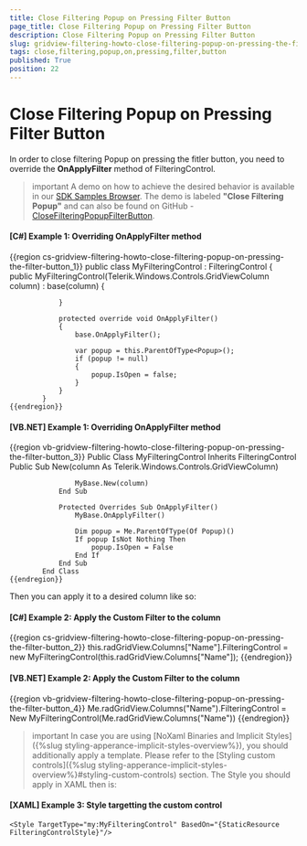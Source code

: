 ```yaml
---
title: Close Filtering Popup on Pressing Filter Button
page_title: Close Filtering Popup on Pressing Filter Button
description: Close Filtering Popup on Pressing Filter Button
slug: gridview-filtering-howto-close-filtering-popup-on-pressing-the-filter-button
tags: close,filtering,popup,on,pressing,filter,button
published: True
position: 22
---
```


# Close Filtering Popup on Pressing Filter Button

In order to close filtering Popup on pressing the fitler button, you need to override the __OnApplyFilter__ method of FilteringControl.

>important A demo on how to achieve the desired behavior is available in our [SDK Samples Browser](http://demos.telerik.com/xaml-sdkbrowser/). The demo is labeled **"Close Filtering Popup"** and can also be found on GitHub - [CloseFilteringPopupFilterButton](https://github.com/telerik/xaml-sdk/tree/master/GridView/CloseFilteringPopupFilterButton).

#### __[C#] Example 1: Overriding OnApplyFilter method__

{{region cs-gridview-filtering-howto-close-filtering-popup-on-pressing-the-filter-button_1}}
			public class MyFilteringControl : FilteringControl
			{
			    public MyFilteringControl(Telerik.Windows.Controls.GridViewColumn column) : base(column)
			    {         
			
			    }        
			   
			    protected override void OnApplyFilter()
			    {
			        base.OnApplyFilter();
			
			        var popup = this.ParentOfType<Popup>();
			        if (popup != null)
			        {
			            popup.IsOpen = false;
			        }           
			    }
			}
	{{endregion}}

#### __[VB.NET] Example 1: Overriding OnApplyFilter method__

{{region vb-gridview-filtering-howto-close-filtering-popup-on-pressing-the-filter-button_3}}
			Public Class MyFilteringControl
			    Inherits FilteringControl
			    Public Sub New(column As Telerik.Windows.Controls.GridViewColumn)
			
			        MyBase.New(column)
			    End Sub
			
			    Protected Overrides Sub OnApplyFilter()
			        MyBase.OnApplyFilter()
			
			        Dim popup = Me.ParentOfType(Of Popup)()
			        If popup IsNot Nothing Then
			            popup.IsOpen = False
			        End If
			    End Sub
			End Class
	{{endregion}}


Then you can apply it to a desired column like so:

#### __[C#] Example 2: Apply the Custom Filter to the column__

{{region cs-gridview-filtering-howto-close-filtering-popup-on-pressing-the-filter-button_2}}
	this.radGridView.Columns["Name"].FilteringControl = new MyFilteringControl(this.radGridView.Columns["Name"]);
{{endregion}}


#### __[VB.NET] Example 2: Apply the Custom Filter to the column__

{{region vb-gridview-filtering-howto-close-filtering-popup-on-pressing-the-filter-button_4}}
	Me.radGridView.Columns("Name").FilteringControl = New MyFilteringControl(Me.radGridView.Columns("Name"))
{{endregion}}

>important In case you are using [NoXaml Binaries and Implicit Styles]({%slug styling-apperance-implicit-styles-overview%}), you should additionally apply a template. Please refer to the [Styling custom controls]({%slug styling-apperance-implicit-styles-overview%}#styling-custom-controls) section.
The Style you should apply in XAML then is:
#### __[XAML] Example 3: Style targetting the custom control__
	<Style TargetType="my:MyFilteringControl" BasedOn="{StaticResource FilteringControlStyle}"/>

